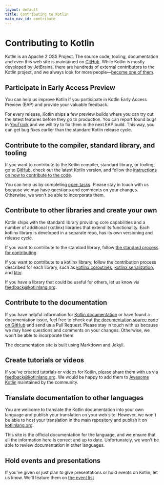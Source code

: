 ```yaml
---
layout: default
title: Contributing to Kotlin
main_nav_id: contribute
---
```


# Contributing to Kotlin

Kotlin is an Apache 2 OSS Project. The source code, tooling, documentation and even this web site is maintained on [GitHub](https://github.com/jetbrains/kotlin). 
While Kotlin is mostly developed by JetBrains, there are hundreds of external contributors to the Kotlin project, and we always look for more people&mdash;[become one of them](https://kotlinlang.org/community). 

## Participate in Early Access Preview

You can help us improve Kotlin if you participate in Kotlin Early Access Preview (EAP) and provide your valuable feedback.
 
For every release, Kotlin ships a few preview builds where you can try out the latest features before they go to production. You can report found bugs in [YouTrack](https://kotl.in/issue) 
and we will try to fix them in the next EAP build. This way, you can get bug fixes earlier than the standard Kotlin release cycle.

## Contribute to the compiler, standard library, and tooling

If you want to contribute to the Kotlin compiler, standard library, or tooling, go to [GitHub](https://github.com/jetbrains/kotlin), check out the latest Kotlin version,
 and follow the [instructions on how to contribute to the code](https://github.com/JetBrains/kotlin/blob/master/docs/contributing.md).
 
You can help us by completing [open tasks](https://youtrack.jetbrains.com/issues/KT?q=tag:%20%7BUp%20For%20Grabs%7D%20and%20State:%20Open). 
Please stay in touch with us because we may have questions and comments on your changes. Otherwise, we won't be able to incorporate them. 

## Contribute to other libraries and create your own

Kotlin ships with the standard library providing core capabilities and a number of additional (kotlinx) libraries that extend its functionality. 
Each kotlinx library is developed in a separate repo, has its own versioning and release cycle. 

If you want to contribute to the standard library, follow [the standard process for contributing](https://github.com/JetBrains/kotlin/blob/master/docs/contributing.md).

If you want to contribute to a kotlinx library, follow the contribution process described for each library, such as [kotlinx.coroutines](https://github.com/Kotlin/kotlinx.coroutines),
 [kotlinx.serialization](https://github.com/Kotlin/kotlinx.serialization/blob/master/CONTRIBUTING.md), and [ktor](https://github.com/ktorio/ktor/blob/master/CONTRIBUTING.md).

If you have a library that could be useful for others, let us know via <feedback@kotlinlang.org>.

## Contribute to the documentation

If you have helpful information for [Kotlin documentation](https://kotlinlang.org/docs/reference/) or have found a documentation issue, 
feel free to check out [the documentation source code on GitHub](https://github.com/JetBrains/kotlin-web-site/tree/master/pages/docs)
and send us a Pull Request. Please stay in touch with us because we may have questions and comments on your changes. Otherwise, we won't be able to incorporate them. 

The documentation site is built using Markdown and Jekyll. 

## Create tutorials or videos

If you've created tutorials or videos for Kotlin, please share them with us via <feedback@kotlinlang.org>. We would be happy to add them to [Awesome Kotlin](https://kotlin.link/) maintained by the community.

## Translate documentation to other languages

You are welcome to translate the Kotlin documentation into your own language and publish your translation on your web site.
However, we won't be able to host your translation in the main repository and publish it on [kotlinlang.org](https://kotlinlang.org/docs/reference/).

This site is the official documentation for the language, and we ensure that all the information here
is correct and up to date. Unfortunately, we won't be able to review documentation in other languages. 

## Hold events and presentations

If you've given or just plan to give presentations or hold events on Kotlin, let us know. We'll feature them on [the event list](http://kotlinlang.org/docs/events.html)

 

